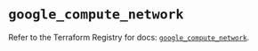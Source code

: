 # `google_compute_network`

Refer to the Terraform Registry for docs: [`google_compute_network`](https://registry.terraform.io/providers/hashicorp/google/5.13.0/docs/resources/compute_network).
